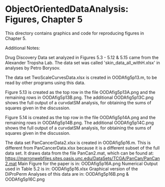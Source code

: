 # ObjectOrientedDataAnalysis: Figures, Chapter 5
This directory contains graphics and code for reproducing figures in Chapter 5.

Additional Notes:

Drug Discovery Data set analyzed in Figures 5.3 - 5.12 & 5.15 came from the Alexander Tropsha Lab.  The data set was called 'skin_data_all_withH.xlsx' in analyses by Petro Borysov.

The data set TwoScaleCurvesData.xlsx is created in OODAfig5p13.m, to be read by other programs using this data.

Figure 5.13 is created as the top row in the file OODAfig5p13A.png and the remaining rows in OODAfig5p13B.png.  The additional OODAfig5p13C.png shows the full output of a curvdatSM analysis, for obtaining the sums of squares given in the discussion.  

Figure 5.14 is created as the top row in the file OODAfig5p14A.png and the remaining rows in OODAfig5p14B.png.  The additional OODAfig5p14C.png shows the full output of a curvdatSM analysis, for obtaining the sums of squares given in the discussion.  

The data set PanCancerData2.xlsx is created in OODAfig5p16.m.  This is different from PanCancerData.xlsx because it is a different subset of the full data set.  It draws data from the file PanCan2.mat, which can be found at:
https://marronwebfiles.sites.oasis.unc.edu/DataSets/TCGA/PanCan/PanCan2.mat
Main Figure for the paper is in:    OODAfig5p16A.png
Numerical Output used in Table 5.2 is in:    OODAfig5p16.xlsx
Graphical version of the DiProPerm Analyses of this data are in:    OODAfig5p16B.png  &  OODAfig5p16C.png


